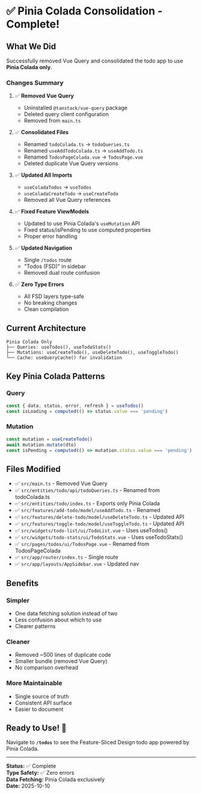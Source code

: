 # ✅ Pinia Colada Consolidation - Complete!

## What We Did

Successfully removed Vue Query and consolidated the todo app to use **Pinia Colada only**.

### Changes Summary

1. ✅ **Removed Vue Query**
   - Uninstalled `@tanstack/vue-query` package
   - Deleted query client configuration
   - Removed from `main.ts`

2. ✅ **Consolidated Files**
   - Renamed `todoColada.ts` → `todoQueries.ts`
   - Renamed `useAddTodoColada.ts` → `useAddTodo.ts`
   - Renamed `TodosPageColada.vue` → `TodosPage.vue`
   - Deleted duplicate Vue Query versions

3. ✅ **Updated All Imports**
   - `useColadaTodos` → `useTodos`
   - `useColadaCreateTodo` → `useCreateTodo`
   - Removed all Vue Query references

4. ✅ **Fixed Feature ViewModels**
   - Updated to use Pinia Colada's `useMutation` API
   - Fixed status/isPending to use computed properties
   - Proper error handling

5. ✅ **Updated Navigation**
   - Single `/todos` route
   - "Todos (FSD)" in sidebar
   - Removed dual route confusion

6. ✅ **Zero Type Errors**
   - All FSD layers type-safe
   - No breaking changes
   - Clean compilation

## Current Architecture

```
Pinia Colada Only
├── Queries: useTodos(), useTodoStats()
├── Mutations: useCreateTodo(), useDeleteTodo(), useToggleTodo()
└── Cache: useQueryCache() for invalidation
```

## Key Pinia Colada Patterns

### Query

```typescript
const { data, status, error, refresh } = useTodos()
const isLoading = computed(() => status.value === 'pending')
```

### Mutation

```typescript
const mutation = useCreateTodo()
await mutation.mutate(dto)
const isPending = computed(() => mutation.status.value === 'pending')
```

## Files Modified

- ✅ `src/main.ts` - Removed Vue Query
- ✅ `src/entities/todo/api/todoQueries.ts` - Renamed from todoColada.ts
- ✅ `src/entities/todo/index.ts` - Exports only Pinia Colada
- ✅ `src/features/add-todo/model/useAddTodo.ts` - Renamed
- ✅ `src/features/delete-todo/model/useDeleteTodo.ts` - Updated API
- ✅ `src/features/toggle-todo/model/useToggleTodo.ts` - Updated API
- ✅ `src/widgets/todo-list/ui/TodoList.vue` - Uses useTodos()
- ✅ `src/widgets/todo-stats/ui/TodoStats.vue` - Uses useTodoStats()
- ✅ `src/pages/todos/ui/TodosPage.vue` - Renamed from TodosPageColada
- ✅ `src/app/router/index.ts` - Single route
- ✅ `src/app/layouts/AppSidebar.vue` - Updated nav

## Benefits

### Simpler

- One data fetching solution instead of two
- Less confusion about which to use
- Clearer patterns

### Cleaner

- Removed ~500 lines of duplicate code
- Smaller bundle (removed Vue Query)
- No comparison overhead

### More Maintainable

- Single source of truth
- Consistent API surface
- Easier to document

## Ready to Use! 🚀

Navigate to **`/todos`** to see the Feature-Sliced Design todo app powered by Pinia Colada.

---

**Status:** ✅ Complete  
**Type Safety:** ✅ Zero errors  
**Data Fetching:** Pinia Colada exclusively  
**Date:** 2025-10-10
